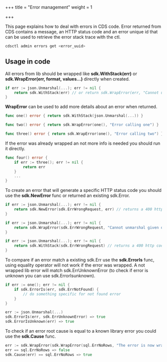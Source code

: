 +++
title = "Error management"
weight = 1

+++

This page explains how to deal with errors in CDS code. Error returned from CDS contains a message, an HTTP status code and an error unique id that can be used to retrieve the error stack trace with the ctl.
```bash
cdsctl admin errors get <error_uuid>
```

## Usage in code

All errors from lib should be wrapped like **sdk.WithStack(err)** or **sdk.WrapError(err, format, values...)** directly when created. 
```go
if err := json.Unmarshal(...); err != nil {
    return sdk.WithStack(err) // or return sdk.WrapError(err, "Cannot unmarshal given data")
}
```

**WrapError** can be used to add more details about an error when returned.
```go
func one() error { return sdk.WithStack(json.Unmarshal(...)) }

func two() error { return sdk.WrapError(one(), "Error calling one") }

func three() error { return sdk.WrapError(one(), "Error calling two") }
```

If the error was already wrapped an not more info is needed you should run it directly.
```go
func four() error {
    if err := three(); err != nil {
        return err
    }
    ...
}
```

To create an error that will generate a specific HTTP status code you should use the **sdk.NewError** func or returned an existing sdk.Error.
```go
if err := json.Unmarshal(...); err != nil {
    return sdk.NewError(sdk.ErrWrongRequest, err) // returns a 400 http code with translated message and cause. 
}

if err := json.Unmarshal(...); err != nil {
    return sdk.WrapError(sdk.ErrWrongRequest, "Cannot unmarshal given data") // returns a 400 http code with translated message and cause. 
}

if err := json.Unmarshal(...); err != nil {
    return sdk.WithStack(sdk.ErrWrongRequest) // returns a 400 http code with translated message but no info about the source error. 
}
```

To compare if an error match a existing sdk.Err use the **sdk.ErrorIs** func, using equality operator will not work if the error was wrapped.
A not wrapped lib error will match sdk.ErrUnknownError (to check if error is unknown you can use sdk.ErrorIsunknown).
```go
if err := one(); err != nil {
    if sdk.ErrorIs(err, sdk.ErrNotFound) {
        // do something specific for not found error
    }
}

err := json.Unmarshal(...)
sdk.ErrorIs(err, sdk.ErrUnknownError) => true
sdk.ErrorIsUnknown(err) => true
```

To check if an error root cause is equal to a known library error you could use the **sdk.Cause** func.
```go
err := sdk.WrapError(sdk.WrapError(sql.ErrNoRows, "The error is now wrapped"), "Add more info on the error") 
err == sql.ErrNoRows => false
sdk.Cause(err) == sql.ErrNoRows => true
```
